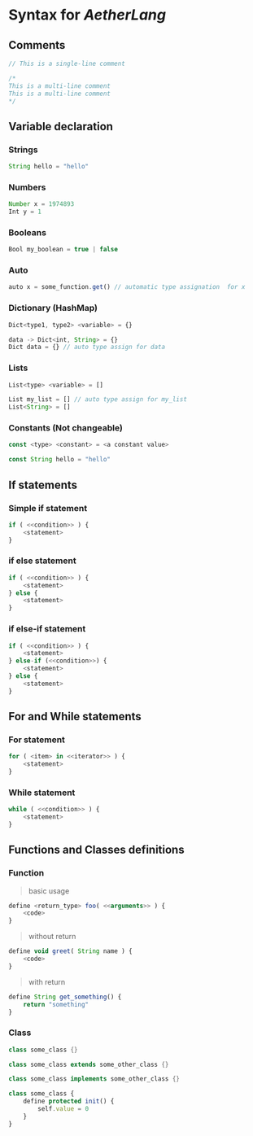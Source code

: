 # Syntax for *AetherLang*

## Comments

```js
// This is a single-line comment

/*
This is a multi-line comment
This is a multi-line comment
*/
```

## Variable declaration

### Strings

```js
String hello = "hello"
```

### Numbers

```js
Number x = 1974893
Int y = 1
```

### Booleans

```js
Bool my_boolean = true | false
```

### Auto

```js
auto x = some_function.get() // automatic type assignation  for x
```

### Dictionary (HashMap)

```js
Dict<type1, type2> <variable> = {}

data -> Dict<int, String> = {}
Dict data = {} // auto type assign for data
```

### Lists

```js
List<type> <variable> = []

List my_list = [] // auto type assign for my_list
List<String> = []
```

### Constants (Not changeable)

```js
const <type> <constant> = <a constant value>

const String hello = "hello"
```

## If statements

### Simple if statement

```js
if ( <<condition>> ) {
    <statement>
}
```

### if else statement

```js
if ( <<condition>> ) {
    <statement>
} else {
    <statement>
}
```

### if else-if statement

````js
if ( <<condition>> ) {
    <statement>
} else-if (<<condition>>) {
    <statement>
} else {
    <statement>
}
````

## For and While statements

### For statement

```js
for ( <item> in <<iterator>> ) {
    <statement>
}
```

### While statement

```js
while ( <<condition>> ) {
    <statement>
}
```

## Functions and Classes definitions

### Function

> basic usage

```js
define <return_type> foo( <<arguments>> ) {
    <code>
}
```

> without return

```js
define void greet( String name ) {
    <code>
}
```

> with return

```js
define String get_something() {
    return "something"
}
```

### Class

```java
class some_class {}

class some_class extends some_other_class {}

class some_class implements some_other_class {}
```

```js
class some_class {
    define protected init() {
        self.value = 0
    }
}
```
